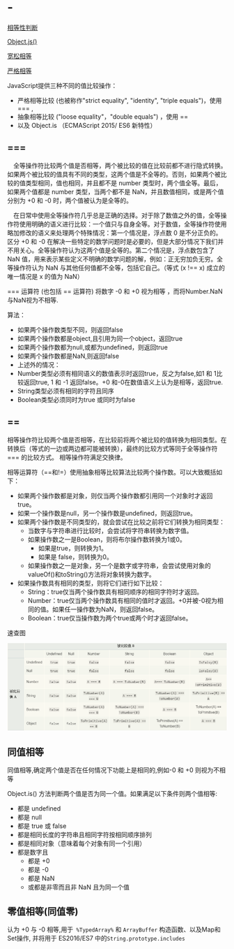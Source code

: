 # -
[相等性判断](https://developer.mozilla.org/zh-CN/docs/Web/JavaScript/Equality_comparisons_and_sameness)

[Object.js()](https://developer.mozilla.org/zh-CN/docs/Web/JavaScript/Reference/Global_Objects/Object/is)

[宽松相等](https://developer.mozilla.org/zh-CN/docs/Web/JavaScript/Reference/Operators/%E7%9B%B8%E7%AD%89)

[严格相等](https://developer.mozilla.org/en-US/docs/Web/JavaScript/Reference/Operators/Strict_equality)

JavaScript提供三种不同的值比较操作：

- 严格相等比较 (也被称作"strict equality", "identity", "triple equals")，使用 === ,
- 抽象相等比较 ("loose equality"，"double equals") ，使用 ==
- 以及 Object.is （ECMAScript 2015/ ES6 新特性）

## ===

&emsp;全等操作符比较两个值是否相等，两个被比较的值在比较前都不进行隐式转换。如果两个被比较的值具有不同的类型，这两个值是不全等的。否则，如果两个被比较的值类型相同，值也相同，并且都不是 number 类型时，两个值全等。最后，如果两个值都是 number 类型，当两个都不是 NaN，并且数值相同，或是两个值分别为 +0 和 -0 时，两个值被认为是全等的。

&emsp;在日常中使用全等操作符几乎总是正确的选择。对于除了数值之外的值，全等操作符使用明确的语义进行比较：一个值只与自身全等。对于数值，全等操作符使用略加修改的语义来处理两个特殊情况：第一个情况是，浮点数 0 是不分正负的。区分 +0 和 -0 在解决一些特定的数学问题时是必要的，但是大部分情况下我们并不用关心。全等操作符认为这两个值是全等的。第二个情况是，浮点数包含了 NaN 值，用来表示某些定义不明确的数学问题的解，例如：正无穷加负无穷。全等操作符认为 NaN 与其他任何值都不全等，包括它自己。（等式 (x !== x) 成立的唯一情况是 x 的值为 NaN）

 === 运算符 (也包括 == 运算符) 将数字 -0 和 +0 视为相等 ，而将Number.NaN 与NaN视为不相等.

 算法： 

 - 如果两个操作数类型不同，则返回false
 - 如果两个操作数都是object,且引用为同一个object，返回true
 - 如果两个操作数都为null,或都为undefined，则返回true
 - 如果两个操作数都是NaN,则返回false
 - 上述外的情况：
  - Number类型必须有相同语义的数值表示时返回true，反之为false,如1 和 1比较返回true, 1 和 -1 返回false。+0 和-0在数值语义上认为是相等，返回true.
  - String类型必须有相同的字符且同序
  - Boolean类型必须同时为true 或同时为false

## == 

相等操作符比较两个值是否相等，在比较前将两个被比较的值转换为相同类型。在转换后（等式的一边或两边都可能被转换），最终的比较方式等同于全等操作符 === 的比较方式。 相等操作符满足交换律。

相等运算符（==和!=）使用抽象相等比较算法比较两个操作数。可以大致概括如下：

- 如果两个操作数都是对象，则仅当两个操作数都引用同一个对象时才返回true。
- 如果一个操作数是null，另一个操作数是undefined，则返回true。
- 如果两个操作数是不同类型的，就会尝试在比较之前将它们转换为相同类型：
  - 当数字与字符串进行比较时，会尝试将字符串转换为数字值。
  - 如果操作数之一是Boolean，则将布尔操作数转换为1或0。
    - 如果是true，则转换为1。
    - 如果是 false，则转换为0。
  - 如果操作数之一是对象，另一个是数字或字符串，会尝试使用对象的valueOf()和toString()方法将对象转换为数字。
- 如果操作数具有相同的类型，则将它们进行如下比较：
  - String：true仅当两个操作数具有相同顺序的相同字符时才返回。
  - Number：true仅当两个操作数具有相同的值时才返回。+0并被-0视为相同的值。如果任一操作数为NaN，则返回false。
  - Boolean：true仅当操作数为两个true或两个时才返回false。

速查图

![==比较](./相等比较表.png)

## 同值相等

同值相等,确定两个值是否在任何情况下功能上是相同的,例如-0 和 +0 则视为不相等

Object.is() 方法判断两个值是否为同一个值。如果满足以下条件则两个值相等:

- 都是 undefined
- 都是 null
- 都是 true 或 false
- 都是相同长度的字符串且相同字符按相同顺序排列
- 都是相同对象（意味着每个对象有同一个引用）
- 都是数字且
  - 都是 +0
  - 都是 -0
  - 都是 NaN
  - 或都是非零而且非 NaN 且为同一个值

## 零值相等(同值零)

认为 +0 与 -0 相等,用于` %TypedArray%` 和 `ArrayBuffer` 构造函数、以及Map和Set操作, 并将用于 ES2016/ES7 中的`String.prototype.includes`